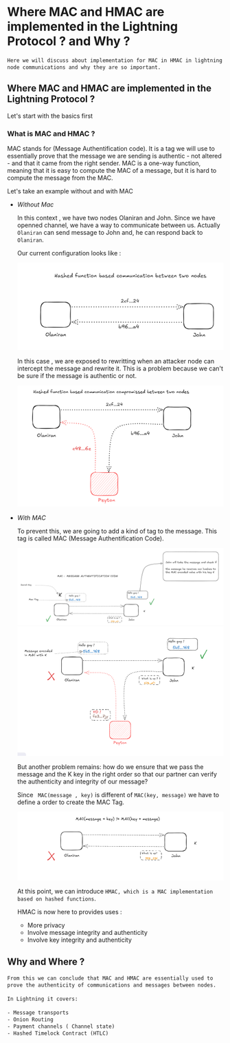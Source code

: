 # Where MAC and HMAC are implemented in the Lightning Protocol ? and Why ? 

    Here we will discuss about implementation for MAC in HMAC in lightning node communications and why they are so important.  

## Where MAC and HMAC are implemented in the Lightning Protocol ?

Let's start with the basics first 

### What is MAC and HMAC ?

MAC stands for (Message Authentification code).  It is a tag we will use to essentially prove that the message we are sending is authentic - not altered - and that it came from the right sender.
MAC is a one-way function, meaning that it is easy to compute the MAC of a message, but it is hard to compute the message from the MAC. 

Let's take an example without and with MAC 

- *Without Mac*

    In this context , we have two nodes Olaniran and John. Since we have openned channel, we have a way to communicate between us.  Actually `Olaniran` can send message to John and, he can respond back to `Olaniran`.

    Our current configuration looks like : 

    ![img1](./images/topic-002-init.png)

    In this case ,  we are exposed to rewritting when an attacker node can intercept the message and rewrite it.  This is a problem because we can't be sure if the message is authentic or not. 

    ![img2](./images/topic-002-img1.png)


- *With MAC*




    To prevent this, we are going to add a kind of tag to the message. This tag is called MAC (Message Authentification Code).

    ![mac](./images/topic-002-img2.png)
    ![mac](./images/topic-002-img22.png)
    
    But another problem remains: how do we ensure that we pass the message and the K key in the right order so that our partner can verify the authenticity and integrity of our message? 

    Since ` MAC(message , key)` is different of `MAC(key, message)` we have to define a order to create the MAC Tag.  

    ![mac-msg-key-order](./images/topic-002-img3.png) 

    At this point, we can introduce `HMAC, which is a MAC implementation based on hashed functions`. 

    HMAC is now here to provides uses : 
        
    - More privacy 
    - Involve message integrity and authenticity
    - Involve key integrity and authenticity

## Why and Where ? 
    From this we can conclude that MAC and HMAC are essentially used to prove the authenticity of communications and messages between nodes. 

    In Lightning it covers: 

    - Message transports 
    - Onion Routing 
    - Payment channels ( Channel state)
    - Hashed Timelock Contract (HTLC)

